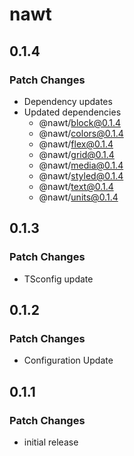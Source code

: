 # nawt

## 0.1.4

### Patch Changes

- Dependency updates
- Updated dependencies
  - @nawt/block@0.1.4
  - @nawt/colors@0.1.4
  - @nawt/flex@0.1.4
  - @nawt/grid@0.1.4
  - @nawt/media@0.1.4
  - @nawt/styled@0.1.4
  - @nawt/text@0.1.4
  - @nawt/units@0.1.4

## 0.1.3

### Patch Changes

- TSconfig update

## 0.1.2

### Patch Changes

- Configuration Update

## 0.1.1

### Patch Changes

- initial release
